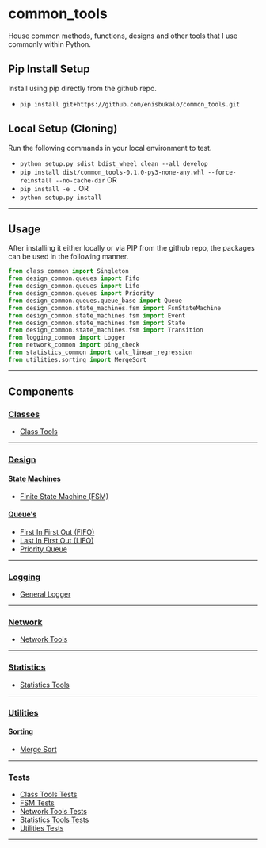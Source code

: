 # common_tools
House common methods, functions, designs and other tools that I use commonly within Python.

## Pip Install Setup
Install using pip directly from the github repo.
- ```pip install git+https://github.com/enisbukalo/common_tools.git```

## Local Setup (Cloning)
Run the following commands in your local environment to test.
- ```python setup.py sdist bdist_wheel clean --all develop```
- ```pip install dist/common_tools-0.1.0-py3-none-any.whl --force-reinstall --no-cache-dir```
OR
- ```pip install -e .```
OR
- ```python setup.py install```
---

## Usage
After installing it either locally or via PIP from the github repo, the packages can be used in the following manner.<br>
```python
from class_common import Singleton
from design_common.queues import Fifo
from design_common.queues import Lifo
from design_common.queues import Priority
from design_common.queues.queue_base import Queue
from design_common.state_machines.fsm import FsmStateMachine
from design_common.state_machines.fsm import Event
from design_common.state_machines.fsm import State
from design_common.state_machines.fsm import Transition
from logging_common import Logger
from network_common import ping_check
from statistics_common import calc_linear_regression
from utilities.sorting import MergeSort
```

---
## Components
### [Classes](https://github.com/enisbukalo/common_tools/tree/main/class_common)
- [Class Tools](https://github.com/enisbukalo/common_tools/blob/main/class_common/class_tools.py)
---
### [Design](https://github.com/enisbukalo/common_tools/tree/main/design_common)
#### [State Machines](https://github.com/enisbukalo/common_tools/tree/main/design_common/state_machines)
- [Finite State Machine (FSM)](https://github.com/enisbukalo/common_tools/tree/main/design_common/state_machines/fsm/)
#### [Queue's](https://github.com/enisbukalo/common_tools/tree/main/design_common/queues)
- [First In First Out (FIFO)](https://github.com/enisbukalo/common_tools/blob/main/design_common/queues/fifo.py)
- [Last In First Out (LIFO)](https://github.com/enisbukalo/common_tools/blob/main/design_common/queues/lifo.py)
- [Priority Queue](https://github.com/enisbukalo/common_tools/blob/main/queues/state_machines/priorit.pyy)
---
### [Logging](https://github.com/enisbukalo/common_tools/tree/main/logging_common)
- [General Logger](https://github.com/enisbukalo/common_tools/blob/main/logging_common/logger.py)
---
### [Network](https://github.com/enisbukalo/common_tools/tree/main/network_common)
- [Network Tools](https://github.com/enisbukalo/common_tools/blob/main/network_common/network_tools.py)
---
### [Statistics](https://github.com/enisbukalo/common_tools/tree/main/statistics_common)
- [Statistics Tools](https://github.com/enisbukalo/common_tools/blob/main/statistics_common/statistics_tools.py)
---
### [Utilities](https://github.com/enisbukalo/common_tools/tree/main/utilities)
#### [Sorting](https://github.com/enisbukalo/common_tools/tree/main/utilities/sorting)
- [Merge Sort](https://github.com/enisbukalo/common_tools/blob/main/utilities/sorting/merge_sort.py)
---
### [Tests](https://github.com/enisbukalo/common_tools/tree/main/tests)
- [Class Tools Tests](https://github.com/enisbukalo/common_tools/tree/main/tests/test_classes)
- [FSM Tests](https://github.com/enisbukalo/common_tools/tree/main/tests/test_design/test_statemachines/test_fsm)
- [Network Tools Tests](https://github.com/enisbukalo/common_tools/tree/main/tests/test_network)
- [Statistics Tools Tests](https://github.com/enisbukalo/common_tools/tree/main/tests/test_statistics)
- [Utilities Tests](https://github.com/enisbukalo/common_tools/tree/main/tests/test_utilities)
---